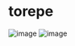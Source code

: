 # torepe

![image](https://user-images.githubusercontent.com/861170/94355771-fab84300-00c1-11eb-8d00-2d1d841a4c52.png)
![image](https://user-images.githubusercontent.com/861170/94355776-0441ab00-00c2-11eb-8507-b815f6d5f20b.png)
